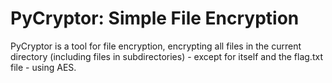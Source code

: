 # PyCryptor: Simple File Encryption
PyCryptor is a tool for file encryption, encrypting all files in the current directory (including files in subdirectories) - except for itself and the flag.txt file - using AES.
